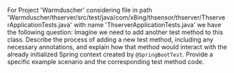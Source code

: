 For Project 'Warmduscher' considering file in path 'Warmduscher/thserver/src/test/java/com/x8ing/thsensor/thserver/ThserverApplicationTests.java' with name 'ThserverApplicationTests.java' we have the following question: 
Imagine we need to add another test method to this class.  Describe the process of adding a new test method, including any necessary annotations, and explain how that method would interact with the already initialized Spring context created by `@SpringBootTest`. Provide a specific example scenario and the corresponding test method code.